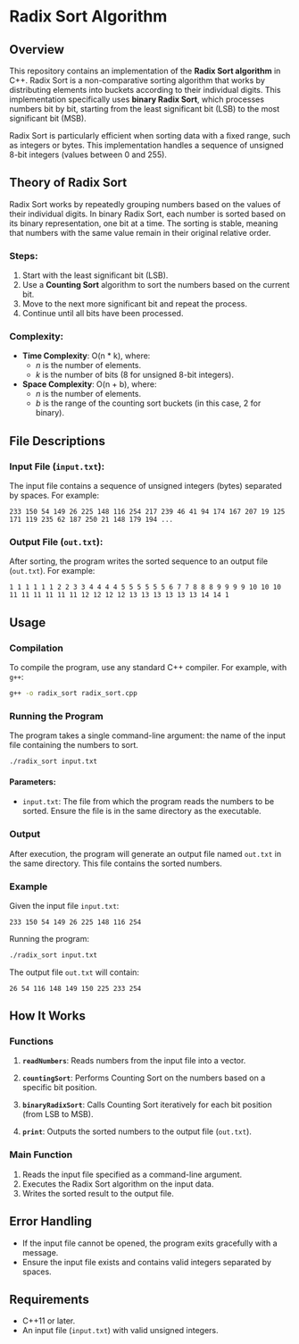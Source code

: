 # Radix Sort Algorithm

## Overview
This repository contains an implementation of the **Radix Sort algorithm** in C++. Radix Sort is a non-comparative sorting algorithm that works by distributing elements into buckets according to their individual digits. This implementation specifically uses **binary Radix Sort**, which processes numbers bit by bit, starting from the least significant bit (LSB) to the most significant bit (MSB).

Radix Sort is particularly efficient when sorting data with a fixed range, such as integers or bytes. This implementation handles a sequence of unsigned 8-bit integers (values between 0 and 255).

## Theory of Radix Sort
Radix Sort works by repeatedly grouping numbers based on the values of their individual digits. In binary Radix Sort, each number is sorted based on its binary representation, one bit at a time. The sorting is stable, meaning that numbers with the same value remain in their original relative order.

### Steps:
1. Start with the least significant bit (LSB).
2. Use a **Counting Sort** algorithm to sort the numbers based on the current bit.
3. Move to the next more significant bit and repeat the process.
4. Continue until all bits have been processed.

### Complexity:
- **Time Complexity**: O(n \* k), where:
  - *n* is the number of elements.
  - *k* is the number of bits (8 for unsigned 8-bit integers).
- **Space Complexity**: O(n + b), where:
  - *n* is the number of elements.
  - *b* is the range of the counting sort buckets (in this case, 2 for binary).

## File Descriptions
### Input File (`input.txt`):
The input file contains a sequence of unsigned integers (bytes) separated by spaces. For example:

```
233 150 54 149 26 225 148 116 254 217 239 46 41 94 174 167 207 19 125 171 119 235 62 187 250 21 148 179 194 ...
```

### Output File (`out.txt`):
After sorting, the program writes the sorted sequence to an output file (`out.txt`). For example:

```
1 1 1 1 1 1 2 2 3 3 4 4 4 4 5 5 5 5 5 5 6 7 7 8 8 8 9 9 9 9 10 10 10 11 11 11 11 11 11 12 12 12 12 13 13 13 13 13 13 14 14 1
```

## Usage
### Compilation
To compile the program, use any standard C++ compiler. For example, with `g++`:

```bash
g++ -o radix_sort radix_sort.cpp
```

### Running the Program
The program takes a single command-line argument: the name of the input file containing the numbers to sort.

```bash
./radix_sort input.txt
```

#### Parameters:
- `input.txt`: The file from which the program reads the numbers to be sorted. Ensure the file is in the same directory as the executable.

### Output
After execution, the program will generate an output file named `out.txt` in the same directory. This file contains the sorted numbers.

### Example
Given the input file `input.txt`:

```
233 150 54 149 26 225 148 116 254
```

Running the program:

```bash
./radix_sort input.txt
```

The output file `out.txt` will contain:

```
26 54 116 148 149 150 225 233 254
```

## How It Works
### Functions
1. **`readNumbers`**:
   Reads numbers from the input file into a vector.

2. **`countingSort`**:
   Performs Counting Sort on the numbers based on a specific bit position.

3. **`binaryRadixSort`**:
   Calls Counting Sort iteratively for each bit position (from LSB to MSB).

4. **`print`**:
   Outputs the sorted numbers to the output file (`out.txt`).

### Main Function
1. Reads the input file specified as a command-line argument.
2. Executes the Radix Sort algorithm on the input data.
3. Writes the sorted result to the output file.

## Error Handling
- If the input file cannot be opened, the program exits gracefully with a message.
- Ensure the input file exists and contains valid integers separated by spaces.

## Requirements
- C++11 or later.
- An input file (`input.txt`) with valid unsigned integers.

